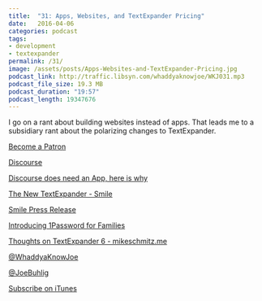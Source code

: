 ```yaml
---
title:  "31: Apps, Websites, and TextExpander Pricing"
date:   2016-04-06
categories: podcast
tags:
- development
- textexpander
permalink: /31/
image: /assets/posts/Apps-Websites-and-TextExpander-Pricing.jpg
podcast_link: http://traffic.libsyn.com/whaddyaknowjoe/WKJ031.mp3
podcast_file_size: 19.3 MB
podcast_duration: "19:57"
podcast_length: 19347676
---
```

I go on a rant about building websites instead of apps. That leads me to a subsidiary rant about the polarizing changes to TextExpander.
<!--more-->

[Become a Patron](http://joebuhlig.com/patron/)

[Discourse](http://www.discourse.org/)

[Discourse does need an App, here is why](https://meta.discourse.org/t/discourse-do-need-an-app-here-is-why/41611?u=joebuhlig)

[The New TextExpander - Smile](https://smilesoftware.com/software-releases/entry/the-new-textexpander)

[Smile Press Release](https://smilesoftware.com/press/entry/smile-launches-textexpander-com-with-apps-for-mac-iphone-and-windows-beta)

[Introducing 1Password for Families](https://blog.agilebits.com/2016/02/16/introducing-1password-for-families/)

[Thoughts on TextExpander 6 - mikeschmitz.me](http://mikeschmitz.me/thoughts-on-textexpander-6/)

[@WhaddyaKnowJoe](https://twitter.com/whaddyaknowjoe)

[@JoeBuhlig](https://twitter.com/JoeBuhlig)

[Subscribe on iTunes](https://itunes.apple.com/us/podcast/whaddya-know-joe/id1035426948)